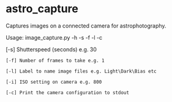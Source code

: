 # astro_capture
Captures images on a connected camera for astrophotography.

Usage: image_capture.py -h <help> -s <shutterspeed> -f <frames> -l <label> -c

  [-s] Shutterspeed (seconds) e.g. 30
  
	[-f] Number of frames to take e.g. 1
 
	[-l] Label to name image files e.g. Light\Dark\Bias etc
 
	[-i] ISO setting on camera e.g. 800
 
	[-c] Print the camera configuration to stdout
 

